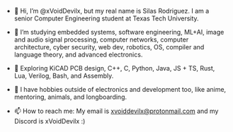 - 👋 Hi, I’m @xVoidDevilx, but my real name is Silas Rodriguez. I am a senior Computer Engineering student at Texas Tech University.

- 👀 I’m studying embedded systems, software engineering, ML+AI, image and audio signal processing, computer networks, computer architecture, cyber security, web dev, robotics, OS, compiler and language theory, and advanced electronics.

- 🌱 Exploring KiCAD PCB design, C++, C, Python, Java, JS + TS, Rust, Lua, Verilog, Bash, and Assembly.

- 💞️ I have hobbies outside of electronics and development too, like anime, mentoring, animals, and longboarding.

- 📫 How to reach me: My email is xvoiddevilx@protonmail.com and my Discord is xVoidDevilx :)
